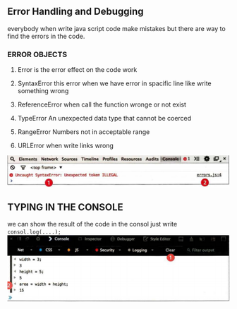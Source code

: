 ## Error Handling and Debugging
everybody when write java script code make mistakes but there are way to find the errors in the code.

### ERROR OBJECTS 
1. Error
is the error effect on the code work

2. SyntaxError
this error when we have error in spacific line like write something wrong 

3. ReferenceError 
when call the function wronge or not exist

4. TypeError
An unexpected data type that cannot be coerced 

5. RangeError
Numbers not in acceptable range

6. URLError
when write links wrong

![](img/error.PNG)

## TYPING IN THE CONSOLE
we can show the result of the code in the consol just write `consol.log(....);`
![](img/consol.PNG)


